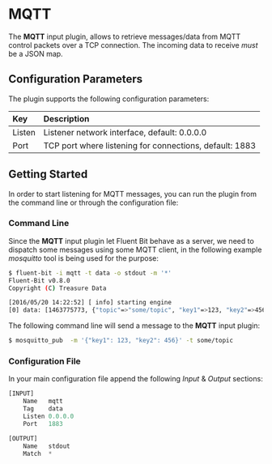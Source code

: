 # MQTT

The **MQTT** input plugin, allows to retrieve messages/data from MQTT control packets over a TCP connection. The incoming data to receive _must_ be a JSON map.

## Configuration Parameters

The plugin supports the following configuration parameters:

| Key | Description |
| :--- | :--- |
| Listen | Listener network interface, default: 0.0.0.0 |
| Port | TCP port where listening for connections, default: 1883 |

## Getting Started

In order to start listening for MQTT messages, you can run the plugin from the command line or through the configuration file:

### Command Line

Since the **MQTT** input plugin let Fluent Bit behave as a server, we need to dispatch some messages using some MQTT client, in the following example _mosquitto_ tool is being used for the purpose:

```bash
$ fluent-bit -i mqtt -t data -o stdout -m '*'
Fluent-Bit v0.8.0
Copyright (C) Treasure Data

[2016/05/20 14:22:52] [ info] starting engine
[0] data: [1463775773, {"topic"=>"some/topic", "key1"=>123, "key2"=>456}]
```

The following command line will send a message to the **MQTT** input plugin:

```bash
$ mosquitto_pub  -m '{"key1": 123, "key2": 456}' -t some/topic
```

### Configuration File

In your main configuration file append the following _Input_ & _Output_ sections:

```python
[INPUT]
    Name   mqtt
    Tag    data
    Listen 0.0.0.0
    Port   1883

[OUTPUT]
    Name   stdout
    Match  *
```


